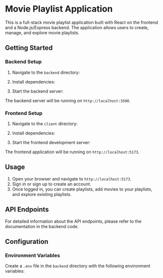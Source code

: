 # Movie Playlist Application

This is a full-stack movie playlist application built with React on the frontend and a Node.js/Express backend. The application allows users to create, manage, and explore movie playlists.

## Getting Started

### Backend Setup

1. Navigate to the `backend` directory:

2. Install dependencies:

3. Start the backend server:

The backend server will be running on `http://localhost:3500`.

### Frontend Setup

1. Navigate to the `client` directory:

2. Install dependencies:

3. Start the frontend development server:

The frontend application will be running on `http://localhost:5173`.

## Usage

1. Open your browser and navigate to `http://localhost:5173`.
2. Sign in or sign up to create an account.
3. Once logged in, you can create playlists, add movies to your playlists, and explore existing playlists.

## API Endpoints

For detailed information about the API endpoints, please refer to the documentation in the backend code.

## Configuration

### Environment Variables

Create a `.env` file in the `backend` directory with the following environment variables:

